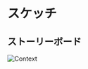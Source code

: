 # スケッチ

## ストーリーボード

![Context](http://www.plantuml.com/plantuml/proxy?src=https://raw.githubusercontent.com/yafiygi/monorepo/develop/sketch/StoryBoard.md)
